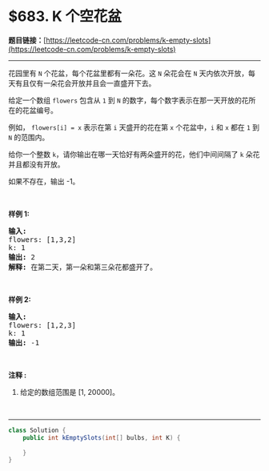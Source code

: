 # $683. K 个空花盆

**题目链接：**[https://leetcode-cn.com/problems/k-empty-slots](https://leetcode-cn.com/problems/k-empty-slots)

---

<div class="content__1Y2H">
 <div class="notranslate">
  <p>花园里有 <code>N</code> 个花盆，每个花盆里都有一朵花。这 <code>N</code> 朵花会在 <code>N</code> 天内依次开放，每天有且仅有一朵花会开放并且会一直盛开下去。</p> 
  <p>给定一个数组 <code>flowers</code> 包含从 <code>1</code> 到 <code>N</code> 的数字，每个数字表示在那一天开放的花所在的花盆编号。</p> 
  <p>例如，&nbsp;<code>flowers[i] = x</code> 表示在第 <code>i</code> 天盛开的花在第 <code>x</code> 个花盆中，<code>i</code> 和 <code>x</code> 都在 <code>1</code> 到 <code>N</code> 的范围内。</p> 
  <p>给你一个整数 <code>k</code>，请你输出在哪一天恰好有两朵盛开的花，他们中间间隔了&nbsp;<code>k</code> 朵花并且都没有开放。</p> 
  <p>如果不存在，输出 -1。</p> 
  <p>&nbsp;</p> 
  <p><strong>样例 1:</strong></p> 
  <pre class="language-text"><strong>输入:</strong> 
flowers: [1,3,2]
k: 1
<strong>输出:</strong> 2
<strong>解释:</strong> 在第二天，第一朵和第三朵花都盛开了。
</pre> 
  <p>&nbsp;</p> 
  <p><strong>样例 2:</strong></p> 
  <pre class="language-text"><strong>输入:</strong> 
flowers: [1,2,3]
k: 1
<strong>输出:</strong> -1
</pre> 
  <p>&nbsp;</p> 
  <p><strong>注释 :</strong></p> 
  <ol> 
   <li>给定的数组范围是&nbsp;[1, 20000]。</li> 
  </ol> 
  <p>&nbsp;</p> 
 </div>
</div>

---

```java
class Solution {
    public int kEmptySlots(int[] bulbs, int K) {
        
    }
}
```